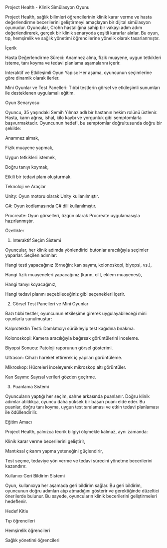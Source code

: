 Project Health - Klinik Simülasyon Oyunu

Project Health, sağlık bilimleri öğrencilerinin klinik karar verme ve hasta değerlendirme becerilerini geliştirmeyi amaçlayan bir dijital simülasyon oyunudur. Oyuncular, Crohn hastalığına sahip bir vakayı adım adım değerlendirerek, gerçek bir klinik senaryoda çeşitli kararlar alırlar. Bu oyun, tıp, hemşirelik ve sağlık yönetimi öğrencilerine yönelik olarak tasarlanmıştır.

İçerik

Hasta Değerlendirme Süreci: Anamnez alma, fizik muayene, uygun tetkikleri isteme, tanı koyma ve tedavi planlama aşamalarını içerir.

Interaktif ve Etkileşimli Oyun Yapısı: Her aşama, oyuncunun seçimlerine göre dinamik olarak ilerler.

Mini Oyunlar ve Test Panelleri: Tıbbi testlerin görsel ve etkileşimli sunumları ile desteklenen uygulamalı eğitim.

Oyun Senaryosu

Oyuncu, 35 yaşındaki Semih Yılmaz adlı bir hastanın hekim rolünü üstlenir. Hasta, karın ağrısı, ishal, kilo kaybı ve yorgunluk gibi semptomlarla başvurmaktadır. Oyuncunun hedefi, bu semptomlar doğrultusunda doğru bir şekilde:

Anamnez almak,

Fizik muayene yapmak,

Uygun tetkikleri istemek,

Doğru tanıyı koymak,

Etkili bir tedavi planı oluşturmak.

Teknoloji ve Araçlar

Unity: Oyun motoru olarak Unity kullanılmıştır.

C#: Oyun kodlamasında C# dili kullanılmıştır.

Procreate: Oyun görselleri, özgün olarak Procreate uygulamasıyla hazırlanmıştır.

Özellikler
1. Interaktif Seçim Sistemi

Oyuncular, her klinik adımda yönlendirici butonlar aracılığıyla seçimler yaparlar. Seçilen adımlar:

Hangi testi yapacağınız (örneğin: kan sayımı, kolonoskopi, biyopsi, vs.),

Hangi fizik muayeneleri yapacağınız (karın, cilt, eklem muayenesi),

Hangi tanıyı koyacağınız,

Hangi tedavi planını seçebileceğiniz gibi seçenekleri içerir.

2. Görsel Test Panelleri ve Mini Oyunlar

Bazı tıbbi testler, oyuncunun etkileşime girerek uygulayabileceği mini oyunlarla sunulmuştur:

Kalprotektin Testi: Damlatıcıyı sürükleyip test kağıdına bırakma.

Kolonoskopi: Kamera aracılığıyla bağırsak görüntülerini inceleme.

Biyopsi Sonucu: Patoloji raporunun görsel gösterimi.

Ultrason: Cihazı hareket ettirerek iç yapıları görüntüleme.

Mikroskop: Hücreleri inceleyerek mikroskop altı görüntüler.

Kan Sayımı: Sayısal verileri gözden geçirme.

3. Puanlama Sistemi

Oyuncuların yaptığı her seçim, sahne arkasında puanlanır. Doğru klinik adımlar atıldıkça, oyuncu daha yüksek bir başarı puanı elde eder. Bu puanlar, doğru tanı koyma, uygun test sıralaması ve etkin tedavi planlaması ile ödüllendirilir.

Eğitim Amacı

Project Health, yalnızca teorik bilgiyi ölçmekle kalmaz, aynı zamanda:

Klinik karar verme becerilerini geliştirir,

Mantıksal çıkarım yapma yeteneğini güçlendirir,

Test seçme, tedaviye yön verme ve tedavi sürecini yönetme becerilerini kazandırır.

Kullanıcı Geri Bildirim Sistemi

Oyun, kullanıcıya her aşamada geri bildirim sağlar. Bu geri bildirim, oyuncunun doğru adımları atıp atmadığını gösterir ve gerektiğinde düzeltici önerilerde bulunur. Bu sayede, oyuncuların klinik becerilerini geliştirmeleri hedeflenir.

Hedef Kitle

Tıp öğrencileri

Hemşirelik öğrencileri

Sağlık yönetimi öğrencileri
